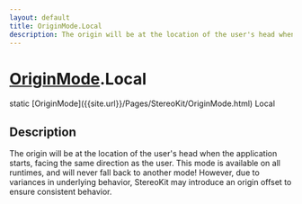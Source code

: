```yaml
---
layout: default
title: OriginMode.Local
description: The origin will be at the location of the user's head when the application starts, facing the same direction as the user. This mode is available on all runtimes, and will never fall back to another mode! However, due to variances in underlying behavior, StereoKit may introduce an origin offset to ensure consistent behavior.
---
```

# [OriginMode]({{site.url}}/Pages/StereoKit/OriginMode.html).Local

<div class='signature' markdown='1'>
static [OriginMode]({{site.url}}/Pages/StereoKit/OriginMode.html) Local
</div>

## Description
The origin will be at the location of the user's head when the
application starts, facing the same direction as the user. This mode
is available on all runtimes, and will never fall back to another mode!
However, due to variances in underlying behavior, StereoKit may introduce
an origin offset to ensure consistent behavior.

